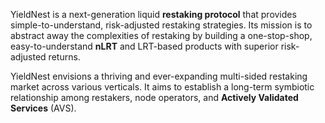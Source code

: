 YieldNest is a next-generation liquid **restaking protocol** that provides simple-to-understand, risk-adjusted restaking strategies. Its mission is to abstract away the complexities of restaking by building a one-stop-shop, easy-to-understand **nLRT** and LRT-based products with superior risk-adjusted returns.

YieldNest envisions a thriving and ever-expanding multi-sided restaking market across various verticals. It aims to establish a long-term symbiotic relationship among restakers, node operators, and **Actively Validated Services** (AVS).